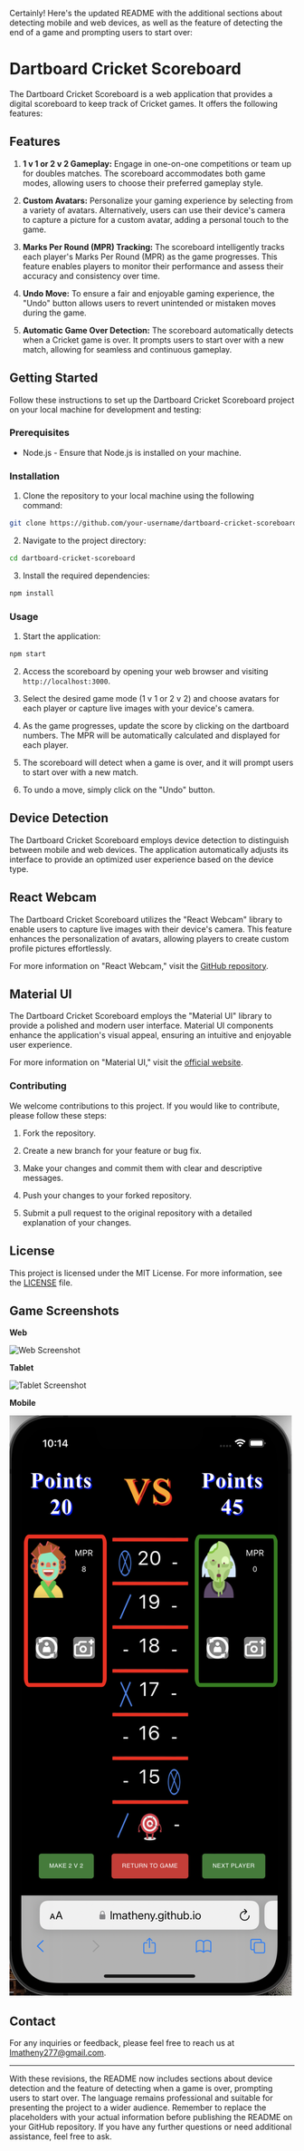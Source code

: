 Certainly! Here's the updated README with the additional sections about detecting mobile and web devices, as well as the feature of detecting the end of a game and prompting users to start over:

# Dartboard Cricket Scoreboard

The Dartboard Cricket Scoreboard is a web application that provides a digital scoreboard to keep track of Cricket games. It offers the following features:

## Features

1. **1 v 1 or 2 v 2 Gameplay:** Engage in one-on-one competitions or team up for doubles matches. The scoreboard accommodates both game modes, allowing users to choose their preferred gameplay style.

2. **Custom Avatars:** Personalize your gaming experience by selecting from a variety of avatars. Alternatively, users can use their device's camera to capture a picture for a custom avatar, adding a personal touch to the game.

3. **Marks Per Round (MPR) Tracking:** The scoreboard intelligently tracks each player's Marks Per Round (MPR) as the game progresses. This feature enables players to monitor their performance and assess their accuracy and consistency over time.

4. **Undo Move:** To ensure a fair and enjoyable gaming experience, the "Undo" button allows users to revert unintended or mistaken moves during the game.

5. **Automatic Game Over Detection:** The scoreboard automatically detects when a Cricket game is over. It prompts users to start over with a new match, allowing for seamless and continuous gameplay.

## Getting Started

Follow these instructions to set up the Dartboard Cricket Scoreboard project on your local machine for development and testing:

### Prerequisites

* Node.js - Ensure that Node.js is installed on your machine.

### Installation

1. Clone the repository to your local machine using the following command:

```bash
git clone https://github.com/your-username/dartboard-cricket-scoreboard.git
```

2. Navigate to the project directory:

```bash
cd dartboard-cricket-scoreboard
```

3. Install the required dependencies:

```bash
npm install
```

### Usage

1. Start the application:

```bash
npm start
```

2. Access the scoreboard by opening your web browser and visiting `http://localhost:3000`.

3. Select the desired game mode (1 v 1 or 2 v 2) and choose avatars for each player or capture live images with your device's camera.

4. As the game progresses, update the score by clicking on the dartboard numbers. The MPR will be automatically calculated and displayed for each player.

5. The scoreboard will detect when a game is over, and it will prompt users to start over with a new match.

6. To undo a move, simply click on the "Undo" button.

## Device Detection

The Dartboard Cricket Scoreboard employs device detection to distinguish between mobile and web devices. The application automatically adjusts its interface to provide an optimized user experience based on the device type.

## React Webcam

The Dartboard Cricket Scoreboard utilizes the "React Webcam" library to enable users to capture live images with their device's camera. This feature enhances the personalization of avatars, allowing players to create custom profile pictures effortlessly.

For more information on "React Webcam," visit the [GitHub repository](https://github.com/mozmorris/react-webcam).

## Material UI

The Dartboard Cricket Scoreboard employs the "Material UI" library to provide a polished and modern user interface. Material UI components enhance the application's visual appeal, ensuring an intuitive and enjoyable user experience.

For more information on "Material UI," visit the [official website](https://material-ui.com/).

### Contributing

We welcome contributions to this project. If you would like to contribute, please follow these steps:

1. Fork the repository.

2. Create a new branch for your feature or bug fix.

3. Make your changes and commit them with clear and descriptive messages.

4. Push your changes to your forked repository.

5. Submit a pull request to the original repository with a detailed explanation of your changes.

## License

This project is licensed under the MIT License. For more information, see the [LICENSE](LICENSE) file.

## Game Screenshots

**Web**

![Web Screenshot](assets/web.png)

**Tablet**

![Tablet Screenshot](assets/tablet.png)

**Mobile**

![Mobile Screenshot](demopcis/phone.png)

## Contact

For any inquiries or feedback, please feel free to reach us at [lmatheny277@gmail.com](mailto:lmatheny277@gmail.com).

---

With these revisions, the README now includes sections about device detection and the feature of detecting when a game is over, prompting users to start over. The language remains professional and suitable for presenting the project to a wider audience. Remember to replace the placeholders with your actual information before publishing the README on your GitHub repository. If you have any further questions or need additional assistance, feel free to ask.
